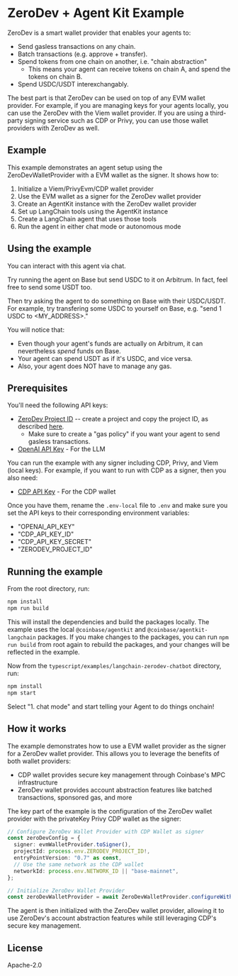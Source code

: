 # ZeroDev + Agent Kit Example

ZeroDev is a smart wallet provider that enables your agents to:

- Send gasless transactions on any chain.
- Batch transactions (e.g. approve + transfer).
- Spend tokens from one chain on another, i.e. "chain abstraction"
  - This means your agent can receive tokens on chain A, and spend the tokens on chain B.
- Spend USDC/USDT interexchangably.

The best part is that ZeroDev can be used on top of any EVM wallet provider.  For example, if you are managing keys for your agents locally, you can use the ZeroDev with the Viem wallet provider.  If you are using a third-party signing service such as CDP or Privy, you can use those wallet providers with ZeroDev as well.

## Example

This example demonstrates an agent setup using the ZeroDevWalletProvider with a EVM wallet as the signer. It shows how to:

1. Initialize a Viem/PrivyEvm/CDP wallet provider
2. Use the EVM wallet as a signer for the ZeroDev wallet provider
3. Create an AgentKit instance with the ZeroDev wallet provider
4. Set up LangChain tools using the AgentKit instance
5. Create a LangChain agent that uses those tools
6. Run the agent in either chat mode or autonomous mode

## Using the example

You can interact with this agent via chat.

Try running the agent on Base but send USDC to it on Arbitrum.  In fact, feel free to send some USDT too.

Then try asking the agent to do something on Base with their USDC/USDT.  For example, try transfering some USDC to yourself on Base, e.g. "send 1 USDC to <MY_ADDRESS>."

You will notice that:

- Even though your agent's funds are actually on Arbitrum, it can nevertheless *spend* funds on Base.
- Your agent can spend USDT as if it's USDC, and vice versa.
- Also, your agent does NOT have to manage any gas.

## Prerequisites

You'll need the following API keys:

- [ZeroDev Project ID](https://dashboard.zerodev.app/) -- create a project and copy the project ID, as described [here](https://docs.zerodev.app/sdk/getting-started/tutorial).
  - Make sure to create a "gas policy" if you want your agent to send gasless transactions.
- [OpenAI API Key](https://platform.openai.com/api-keys) - For the LLM

You can run the example with any signer including CDP, Privy, and Viem (local keys).  For example, if you want to run with CDP as a signer, then you also need:

- [CDP API Key](https://portal.cdp.coinbase.com/projects/api-keys) - For the CDP wallet

Once you have them, rename the `.env-local` file to `.env` and make sure you set the API keys to their corresponding environment variables:

- "OPENAI_API_KEY"
- "CDP_API_KEY_ID"
- "CDP_API_KEY_SECRET"
- "ZERODEV_PROJECT_ID"

## Running the example

From the root directory, run:

```bash
npm install
npm run build
```

This will install the dependencies and build the packages locally. The example uses the local `@coinbase/agentkit` and `@coinbase/agentkit-langchain` packages. If you make changes to the packages, you can run `npm run build` from root again to rebuild the packages, and your changes will be reflected in the example.

Now from the `typescript/examples/langchain-zerodev-chatbot` directory, run:

```bash
npm install
npm start
```

Select "1. chat mode" and start telling your Agent to do things onchain!

## How it works

The example demonstrates how to use a EVM wallet provider as the signer for a ZeroDev wallet provider. This allows you to leverage the benefits of both wallet providers:

- CDP wallet provides secure key management through Coinbase's MPC infrastructure
- ZeroDev wallet provides account abstraction features like batched transactions, sponsored gas, and more

The key part of the example is the configuration of the ZeroDev wallet provider with the privateKey Privy CDP wallet as the signer:

```typescript
// Configure ZeroDev Wallet Provider with CDP Wallet as signer
const zeroDevConfig = {
  signer: evmWalletProvider.toSigner(),
  projectId: process.env.ZERODEV_PROJECT_ID!,
  entryPointVersion: "0.7" as const,
  // Use the same network as the CDP wallet
  networkId: process.env.NETWORK_ID || "base-mainnet",
};

// Initialize ZeroDev Wallet Provider
const zeroDevWalletProvider = await ZeroDevWalletProvider.configureWithWallet(zeroDevConfig);
```

The agent is then initialized with the ZeroDev wallet provider, allowing it to use ZeroDev's account abstraction features while still leveraging CDP's secure key management.

## License

Apache-2.0
